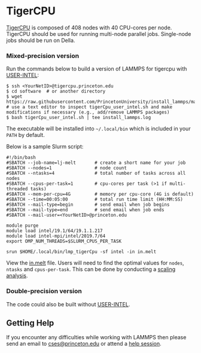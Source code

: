 # TigerCPU

[TigerCPU](https://researchcomputing.princeton.edu/systems/tiger) is composed of 408 nodes with 40 CPU-cores per node. TigerCPU should be used for running multi-node parallel jobs. Single-node jobs should be run on Della.

### Mixed-precision version

Run the commands below to build a version of LAMMPS for tigercpu with [USER-INTEL](../misc/notes.md#USER-INTEL):

```
$ ssh <YourNetID>@tigercpu.princeton.edu
$ cd software  # or another directory
$ wget https://raw.githubusercontent.com/PrincetonUniversity/install_lammps/master/01_installing/ins/tigercpu/tigerCpu_user_intel.sh
# use a text editor to inspect tigerCpu_user_intel.sh and make modifications if necessary (e.g., add/remove LAMMPS packages)
$ bash tigerCpu_user_intel.sh | tee install_lammps.log
```
The executable will be installed into `~/.local/bin` which is included in your `PATH` by default.

Below is a sample Slurm script:

```
#!/bin/bash
#SBATCH --job-name=lj-melt       # create a short name for your job
#SBATCH --nodes=1                # node count
#SBATCH --ntasks=4               # total number of tasks across all nodes
#SBATCH --cpus-per-task=1        # cpu-cores per task (>1 if multi-threaded tasks)
#SBATCH --mem-per-cpu=4G         # memory per cpu-core (4G is default)
#SBATCH --time=00:05:00          # total run time limit (HH:MM:SS)
#SBATCH --mail-type=begin        # send email when job begins
#SBATCH --mail-type=end          # send email when job ends
#SBATCH --mail-user=<YourNetID>@princeton.edu

module purge
module load intel/19.1/64/19.1.1.217
module load intel-mpi/intel/2019.7/64
export OMP_NUM_THREADS=$SLURM_CPUS_PER_TASK

srun $HOME/.local/bin/lmp_tigerCpu -sf intel -in in.melt
```

View the [in.melt](../misc/in.melt) file. Users will need to find the optimal values for `nodes`, `ntasks` and `cpus-per-task`. This can be done by conducting a [scaling analysis](https://researchcomputing.princeton.edu/support/knowledge-base/scaling-analysis).

### Double-precision version

The code could also be built without [USER-INTEL](../misc/notes.md#user-intel).

## Getting Help

If you encounter any difficulties while working with LAMMPS then please send an email to <a href="mailto:cses@princeton.edu">cses@princeton.edu</a> or attend a [help session](https://researchcomputing.princeton.edu/support/help-sessions).
